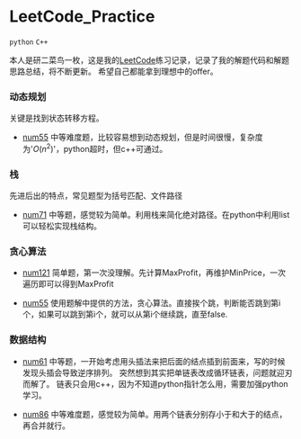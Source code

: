 # LeetCode_Practice

`python` `C++`

本人是研二菜鸟一枚，这是我的[LeetCode](https://leetcode-cn.com/ "悬停显示")练习记录，记录了我的解题代码和解题思路总结，将不断更新。
希望自己都能拿到理想中的offer。

### 动态规划

关键是找到状态转移方程。

  * [num55](https://leetcode-cn.com/problems/jump-game/) 
  中等难度题，比较容易想到动态规划，但是时间很慢，复杂度为'$O(n^2)$'，python超时，但c++可通过。

### 栈
先进后出的特点，常见题型为括号匹配、文件路径
  * [num71](https://leetcode-cn.com/problems/simplify-path/)
  中等题，感觉较为简单。利用栈来简化绝对路径。在python中利用list可以轻松实现栈结构。
  
### 贪心算法
  * [num121](https://leetcode-cn.com/problems/best-time-to-buy-and-sell-stock/)
  简单题，第一次没理解。先计算MaxProfit，再维护MinPrice，一次遍历即可以得到MaxProfit
  
  * [num55](https://leetcode-cn.com/problems/jump-game/)
  使用题解中提供的方法，贪心算法。直接挨个跳，判断能否跳到第i个，如果可以跳到第i个，就可以从第i个继续跳，直至false.
  
### 数据结构
  * [num61](https://leetcode-cn.com/problems/rotate-list/)
  中等题，一开始考虑用头插法来把后面的结点插到前面来，写的时候发现头插会导致逆序排列。
  突然想到其实把单链表改成循环链表，问题就迎刃而解了。
  链表只会用c++，因为不知道python指针怎么用，需要加强python学习。
  
  * [num86](https://leetcode-cn.com/problems/partition-list/submissions/)
  中等难度题，感觉较为简单。用两个链表分别存小于和大于的结点，再合并就行。
